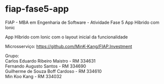 # fiap-fase5-app
FIAP - MBA em Engenharia de Software - Atividade Fase 5 App Híbrido com Ionic 

App Híbrido com Ionic com o layout inicial da funcionalidade

Microsserviço: https://github.com/MinK-Kang/FIAP.Investment

Grupo:<br>
Carlos Eduardo Ribeiro Maistro - RM 334631<br>
Fernando Augusto Santos - RM 334690<br>
Guilherme de Souza Boff Cardoso - RM 334610<br>
Min Koo Kang - RM 334032
